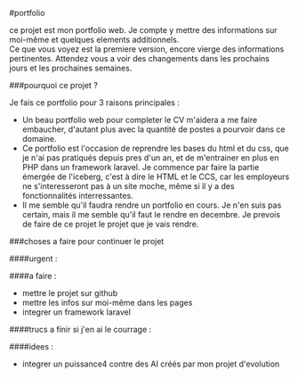 #portfolio

ce projet est mon portfolio web. Je compte y mettre des informations sur moi-même et quelques elements additionnels.  
Ce que vous voyez est la premiere version, encore vierge des informations pertinentes. Attendez vous a voir des changements dans les prochains jours et les prochaines semaines.

###pourquoi ce projet ?

Je fais ce portfolio pour 3 raisons principales :  
 - Un beau portfolio web pour completer le CV m'aidera a me faire embaucher, d'autant plus avec la quantité de postes a pourvoir dans ce domaine.  
 - Ce portfolio est l'occasion de reprendre les bases du html et du css, que je n'ai pas pratiqués depuis pres d'un an, et de m'entrainer en plus en PHP dans un framework laravel. Je commence par faire la partie émergée de l'iceberg, c'est à dire le HTML et le CCS, car les employeurs ne s'interesseront pas à un site moche, même si il y a des fonctionnalités interressantes.  
 - Il me semble qu'il faudra rendre un portfolio en cours. Je n'en suis pas certain, mais il me semble qu'il faut le rendre en decembre. Je prevois de faire de ce projet le projet que je vais rendre.


###choses a faire pour continuer le projet

####urgent :

####a faire : 
 - mettre le projet sur github  
 - mettre les infos sur moi-même dans les pages  
 - integrer un framework laravel  


####trucs a finir si j'en ai le courrage : 

####idees : 
 - integrer un puissance4 contre des AI créés par mon projet d'evolution
